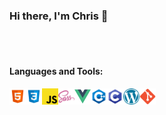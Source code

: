 ### Hi there, I'm Chris 👋
<br />
<br />

#### Languages and Tools:
<a><img align="left" width="26px" src="https://github.com/Nowy334/portfolio/blob/main/img/html.png"></a>
<a><img align="left" width="26px" src="https://github.com/Nowy334/portfolio/blob/main/img/css.png"></a>
<a><img align="left" width="26px" src="https://github.com/Nowy334/portfolio/blob/main/img/js.png"></a>
<a><img align="left" width="26px" src="https://github.com/Nowy334/portfolio/blob/main/img/sass.png"></a>
<a><img align="left" width="26px" src="https://github.com/Nowy334/portfolio/blob/main/img/vue.png"></a>
<a><img align="left" width="26px" src="https://github.com/Nowy334/portfolio/blob/main/img/c++.png"></a>
<a><img align="left" width="26px" src="https://github.com/Nowy334/portfolio/blob/main/img/c.png"></a>
<a><img align="left" width="26px" src="https://github.com/Nowy334/portfolio/blob/main/img/wordpress.jpg"></a>
<a><img align="left" width="26px" src="https://github.com/Nowy334/portfolio/blob/main/img/git.png"></a>


<!--
**Nowy334/nowy334** is a ✨ _special_ ✨ repository because its `README.md` (this file) appears on your GitHub profile.

Here are some ideas to get you started:

- 🔭 I’m currently working on ...
- 🌱 I’m currently learning ...
- 👯 I’m looking to collaborate on ...
- 🤔 I’m looking for help with ...
- 💬 Ask me about ...
- 📫 How to reach me: ...
- 😄 Pronouns: ...
- ⚡ Fun fact: ...
-->
